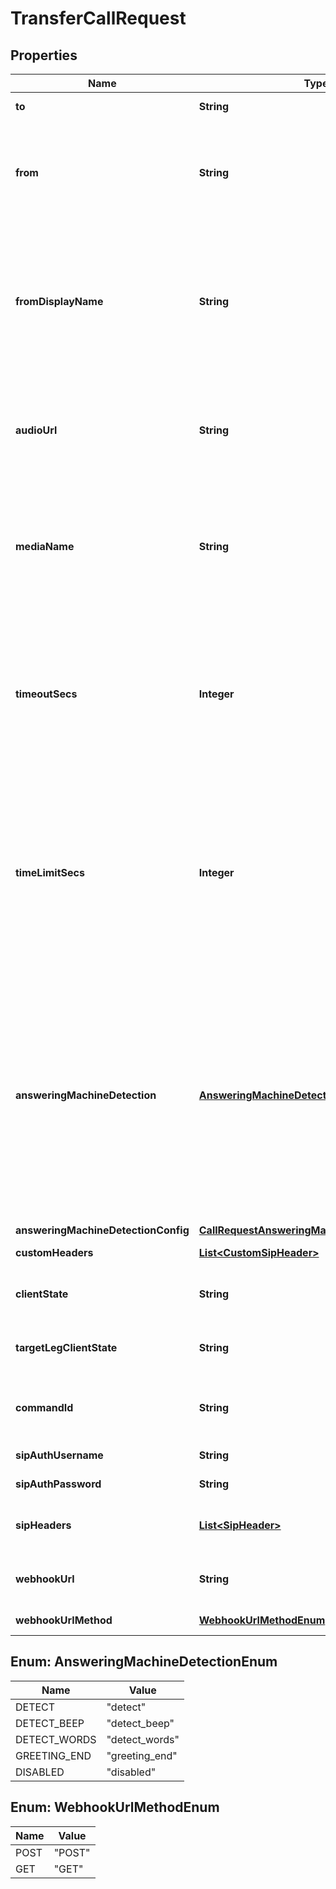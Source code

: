 

# TransferCallRequest


## Properties

Name | Type | Description | Notes
------------ | ------------- | ------------- | -------------
**to** | **String** | The DID or SIP URI to dial out and bridge to the given call. | 
**from** | **String** | The &#x60;from&#x60; number to be used as the caller id presented to the destination (&#x60;to&#x60; number). The number should be in +E164 format. This attribute will default to the &#x60;from&#x60; number of the original call if omitted. |  [optional]
**fromDisplayName** | **String** | The &#x60;from_display_name&#x60; string to be used as the caller id name (SIP From Display Name) presented to the destination (&#x60;to&#x60; number). The string should have a maximum of 128 characters, containing only letters, numbers, spaces, and -_~!.+ special characters. If ommited, the display name will be the same as the number in the &#x60;from&#x60; field. |  [optional]
**audioUrl** | **String** | The URL of a file to be played back when the transfer destination answers before bridging the call. The URL can point to either a WAV or MP3 file. media_name and audio_url cannot be used together in one request. |  [optional]
**mediaName** | **String** | The media_name of a file to be played back when the transfer destination answers before bridging the call. The media_name must point to a file previously uploaded to api.telnyx.com/v2/media by the same user/organization. The file must either be a WAV or MP3 file. |  [optional]
**timeoutSecs** | **Integer** | The number of seconds that Telnyx will wait for the call to be answered by the destination to which it is being transferred. If the timeout is reached before an answer is received, the call will hangup and a &#x60;call.hangup&#x60; webhook with a &#x60;hangup_cause&#x60; of &#x60;timeout&#x60; will be sent. Minimum value is 5 seconds. Maximum value is 120 seconds. |  [optional]
**timeLimitSecs** | **Integer** | Sets the maximum duration of a Call Control Leg in seconds. If the time limit is reached, the call will hangup and a &#x60;call.hangup&#x60; webhook with a &#x60;hangup_cause&#x60; of &#x60;time_limit&#x60; will be sent. For example, by setting a time limit of 120 seconds, a Call Leg will be automatically terminated two minutes after being answered. The default time limit is 14400 seconds or 4 hours and this is also the maximum allowed call length. |  [optional]
**answeringMachineDetection** | [**AnsweringMachineDetectionEnum**](#AnsweringMachineDetectionEnum) | Enables Answering Machine Detection. When a call is answered, Telnyx runs real-time detection to determine if it was picked up by a human or a machine and sends an &#x60;call.machine.detection.ended&#x60; webhook with the analysis result. If &#39;greeting_end&#39; or &#39;detect_words&#39; is used and a &#39;machine&#39; is detected, you will receive another &#39;call.machine.greeting.ended&#39; webhook when the answering machine greeting ends with a beep or silence. If &#x60;detect_beep&#x60; is used, you will only receive &#39;call.machine.greeting.ended&#39; if a beep is detected. |  [optional]
**answeringMachineDetectionConfig** | [**CallRequestAnsweringMachineDetectionConfig**](CallRequestAnsweringMachineDetectionConfig.md) |  |  [optional]
**customHeaders** | [**List&lt;CustomSipHeader&gt;**](CustomSipHeader.md) | Custom headers to be added to the SIP INVITE. |  [optional]
**clientState** | **String** | Use this field to add state to every subsequent webhook. It must be a valid Base-64 encoded string. |  [optional]
**targetLegClientState** | **String** | Use this field to add state to every subsequent webhook for the new leg. It must be a valid Base-64 encoded string. |  [optional]
**commandId** | **String** | Use this field to avoid duplicate commands. Telnyx will ignore any command with the same &#x60;command_id&#x60; for the same &#x60;call_control_id&#x60;. |  [optional]
**sipAuthUsername** | **String** | SIP Authentication username used for SIP challenges. |  [optional]
**sipAuthPassword** | **String** | SIP Authentication password used for SIP challenges. |  [optional]
**sipHeaders** | [**List&lt;SipHeader&gt;**](SipHeader.md) | SIP headers to be added to the SIP INVITE. Currently only User-to-User header is supported. |  [optional]
**webhookUrl** | **String** | Use this field to override the URL for which Telnyx will send subsequent webhooks to for this call. |  [optional]
**webhookUrlMethod** | [**WebhookUrlMethodEnum**](#WebhookUrlMethodEnum) | HTTP request type used for &#x60;webhook_url&#x60;. |  [optional]



## Enum: AnsweringMachineDetectionEnum

Name | Value
---- | -----
DETECT | &quot;detect&quot;
DETECT_BEEP | &quot;detect_beep&quot;
DETECT_WORDS | &quot;detect_words&quot;
GREETING_END | &quot;greeting_end&quot;
DISABLED | &quot;disabled&quot;



## Enum: WebhookUrlMethodEnum

Name | Value
---- | -----
POST | &quot;POST&quot;
GET | &quot;GET&quot;



